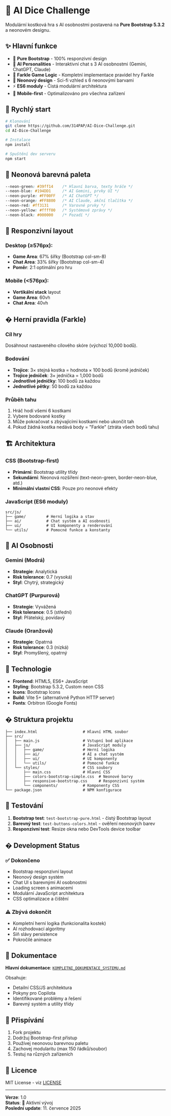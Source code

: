 # 🎲 AI Dice Challenge

Modulární kostková hra s AI osobnostmi postavená na **Pure Bootstrap 5.3.2** a neonovém designu.

## ✨ Hlavní funkce

- 🎯 **Pure Bootstrap** - 100% responzivní design
- 🤖 **AI Personalities** - Interaktivní chat s 3 AI osobnostmi (Gemini, ChatGPT, Claude)
- 🎲 **Farkle Game Logic** - Kompletní implementace pravidel hry Farkle
- 🌈 **Neonový design** - Sci-fi vzhled s 6 neonovými barvami
- ⚡ **ES6 moduly** - Čistá modulární architektura
- 📱 **Mobile-first** - Optimalizováno pro všechna zařízení

## 🚀 Rychlý start

```bash
# Klonování
git clone https://github.com/314PAP/AI-Dice-Challenge.git
cd AI-Dice-Challenge

# Instalace
npm install

# Spuštění dev serveru
npm start
```

## 🎨 Neonová barevná paleta

```css
--neon-green: #39ff14    /* Hlavní barva, texty hráče */
--neon-blue: #194DD1     /* AI Gemini, prvky UI */
--neon-purple: #FF00FF   /* AI ChatGPT */
--neon-orange: #FF8800   /* AI Claude, akční tlačítka */
--neon-red: #ff3131      /* Varovné prvky */
--neon-yellow: #ffff00   /* Systémové zprávy */
--neon-black: #000000    /* Pozadí */
```

## 📱 Responzivní layout

### Desktop (≥576px):
- **Game Area**: 67% šířky (Bootstrap col-sm-8)
- **Chat Area**: 33% šířky (Bootstrap col-sm-4) 
- **Poměr**: 2:1 optimální pro hru

### Mobile (<576px):
- **Vertikální stack** layout
- **Game Area**: 60vh
- **Chat Area**: 40vh

## � Herní pravidla (Farkle)

### Cíl hry
Dosáhnout nastaveného cílového skóre (výchozí 10,000 bodů).

### Bodování
- **Trojice**: 3× stejná kostka = hodnota × 100 bodů (kromě jedniček)
- **Trojice jedniček**: 3× jednička = 1,000 bodů
- **Jednotlivé jedničky**: 100 bodů za každou
- **Jednotlivé pětky**: 50 bodů za každou

### Průběh tahu
1. Hráč hodí všemi 6 kostkami
2. Vybere bodované kostky
3. Může pokračovat s zbývajícími kostkami nebo ukončit tah
4. Pokud žádná kostka nedává body = "Farkle" (ztráta všech bodů tahu)

## 🏗️ Architektura

### CSS (Bootstrap-first)
- **Primární**: Bootstrap utility třídy
- **Sekundární**: Neonová rozšíření (text-neon-green, border-neon-blue, atd.)
- **Minimální vlastní CSS**: Pouze pro neonové efekty

### JavaScript (ES6 moduly)
```
src/js/
├── game/         # Herní logika a stav
├── ai/           # Chat systém a AI osobnosti  
├── ui/           # UI komponenty a renderování
└── utils/        # Pomocné funkce a konstanty
```

## 🤖 AI Osobnosti

### Gemini (Modrá)
- **Strategie**: Analytická
- **Risk tolerance**: 0.7 (vysoká)
- **Styl**: Chytrý, strategický

### ChatGPT (Purpurová)  
- **Strategie**: Vyvážená
- **Risk tolerance**: 0.5 (střední)
- **Styl**: Přátelský, povídavý

### Claude (Oranžová)
- **Strategie**: Opatrná
- **Risk tolerance**: 0.3 (nízká)  
- **Styl**: Promyšlený, opatrný

## 🔧 Technologie

- **Frontend**: HTML5, ES6+ JavaScript
- **Styling**: Bootstrap 5.3.2, Custom neon CSS
- **Icons**: Bootstrap Icons
- **Build**: Vite 5+ (alternativně Python HTTP server)
- **Fonts**: Orbitron (Google Fonts)

## � Struktura projektu

```
├── index.html                    # Hlavní HTML soubor
├── src/
│   ├── main.js                   # Vstupní bod aplikace
│   ├── js/                       # JavaScript moduly
│   │   ├── game/                 # Herní logika
│   │   ├── ai/                   # AI a chat systém
│   │   ├── ui/                   # UI komponenty
│   │   └── utils/                # Pomocné funkce
│   └── styles/                   # CSS soubory
│       ├── main.css              # Hlavní CSS
│       ├── colors-bootstrap-simple.css  # Neonové barvy
│       ├── responsive-bootstrap.css     # Responzivní systém
│       └── components/           # Komponenty CSS
└── package.json                  # NPM konfigurace
```

## 🧪 Testování

1. **Bootstrap test**: `test-bootstrap-pure.html` - čistý Bootstrap layout
2. **Barevný test**: `test-buttons-colors.html` - ověření neonových barev
3. **Responzivní test**: Resize okna nebo DevTools device toolbar

## � Development Status

### ✅ Dokončeno
- Bootstrap responzivní layout
- Neonový design systém
- Chat UI s barevnými AI osobnostmi
- Loading screen s animacemi
- Modulární JavaScript architektura
- CSS optimalizace a čištění

### ⚠️ Zbývá dokončit
- Kompletní herní logika (funkcionalita kostek)
- AI rozhodovací algoritmy
- Síň slávy persistence
- Pokročilé animace

## 📄 Dokumentace

**Hlavní dokumentace**: [`KOMPLETNI_DOKUMENTACE_SYSTEMU.md`](./KOMPLETNI_DOKUMENTACE_SYSTEMU.md)

Obsahuje:
- Detailní CSS/JS architektura
- Pokyny pro Copilota
- Identifikované problémy a řešení
- Barevný systém a utility třídy

## 🤝 Přispívání

1. Fork projektu
2. Dodržuj Bootstrap-first přístup
3. Používej neonovou barevnou paletu
4. Zachovej modularitu (max 150 řádků/soubor)
5. Testuj na různých zařízeních

## 📄 Licence

MIT License - viz [LICENSE](./LICENSE)

---

**Verze**: 1.0  
**Status**: 🚧 Aktivní vývoj  
**Poslední update**: 11. července 2025

